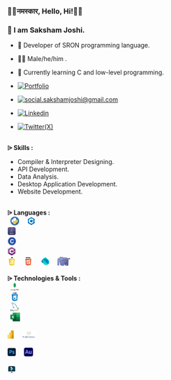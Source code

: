 ### 👏🏻नमस्कार, Hello, Hi!🙏🏻
### 🔰 I am Saksham Joshi.
- 🚩 Developer of SRON programming language.
- 👦🏻 Male/he/him .
- 🌱 Currently learning C and low-level programming.
 
- <a href="https://sakshamjoshi.vercel.app/"><img src="https://img.shields.io/badge/Visit_my-Portfolio-blue" alt="Portfolio"></a>
-  <a href="mailto:social.sakshamjoshi@gmail.com"> <img src="https://img.shields.io/badge/-social.sakshamjoshi@gmail.com-c14438?style=flat-square&logo=Gmail&logoColor=blue&link=mailto:social.sakshamjoshi@gmail.com" alt="social.sakshamjoshi@gmail.com"> </a>
-  <a href="https://www.linkedin.com/in/sakshamjoshi27"> <img src="https://img.shields.io/badge/LinkedIn-blue?logo=linkedin&logoColor=white&style=for-the-badge" alt="Linkedin"> </a>
-  <a href="https://twitter.com/Sakshamjoshi27"> <img src="https://img.shields.io/twitter/follow/SakshamJoshi" alt="Twitter(X)"> </a>

\
**⩥ Skills :**
- Compiler & Interpreter Designing.
- API Development.
- Data Analysis.
- Desktop Application Development.
- Website Development.
  
\
**⩥ Languages :**\
<code> <img height="20" src="./images/python.png" alt="Python"> </code>
<code> <img height="20" src="./images/c++.png" alt="C++"> </code>
<code> <img height="20" src="./images/java.png" alt="Java"> </code>
<code> <img height="20" src="./images/c_language.png" alt="C"> </code>
<code> <img height="20" src="./images/csharp.png" alt="C#"> </code>
<code> <img height="20" src="./images/javascript.png" alt="Javascript"> </code>
<code> <img height="20" src="./images/html.png" alt="Html"> </code>
<code> <img height="20" src="./images/dart.png" alt="Dart"> </code>
<code> <img height="20" src="./images/php.png" alt="PHP"> </code>
\
\
**⩥ Technologies & Tools :**\
<code> <img height="20" src="./images/mongodb.png" alt="mongodb"> </code>
<code> <img height="20" src="./images/css.png" alt="CSS"> </code>
<code> <img height="20" src="./images/mysql.png" alt="Mysql"> </code>
<code> <img height="20" src="./images/excel.png" alt="Excel"> </code>
<code> <img height="20" src="./images/powerbi.png" alt="powerbi"> </code>
<code> <img height="20" src="./images/tableau.png" alt="tableau"> </code>
<code> <img height="20" src="./images/photoshop.png" alt="photoshop"> </code>
<code> <img height="20" src="./images/audition.png" alt="audition"> </code>
<code> <img height="20" src="./images/filmora.png" alt="filmora"> </code>




<!--
**saksham-joshi/saksham-joshi** is a ✨ _special_ ✨ repository because its `README.md` (this file) appears on your GitHub profile.

Here are some ideas to get you started:

- 🔭 I’m currently working on ...
- 🌱 I’m currently learning ...
- 👯 I’m looking to collaborate on ...
- 🤔 I’m looking for help with ...
- 💬 Ask me about ...
- 📫 How to reach me: ...
- 😄 Pronouns: ...
- ⚡ Fun fact: ...
-->
